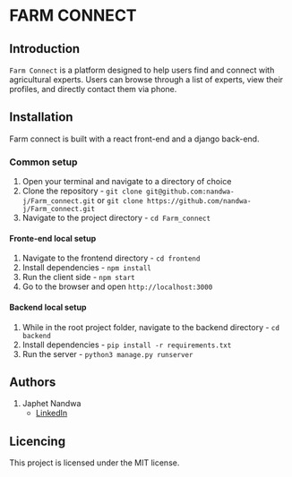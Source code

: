 # FARM CONNECT

## Introduction
 `Farm Connect` is a platform designed to help users find and connect with agricultural experts. Users can browse through a list of experts, view their profiles, and directly contact them via phone.

## Installation
Farm connect is built with a react front-end and a django back-end.

### Common setup
1. Open your terminal and navigate to a directory of choice
2. Clone the repository - `git clone git@github.com:nandwa-j/Farm_connect.git` or `git clone https://github.com/nandwa-j/Farm_connect.git`
3. Navigate to the project directory - `cd Farm_connect`
   

#### Fronte-end local setup
1. Navigate to the frontend directory - `cd frontend`
2. Install dependencies - `npm install`
3. Run the client side - `npm start`
4. Go to the browser and open `http://localhost:3000`

#### Backend local setup
1. While in the root project folder, navigate to the backend directory - `cd backend`
2. Install dependencies - `pip install -r requirements.txt`
3. Run the server - `python3 manage.py runserver`

## Authors
1. Japhet Nandwa
    - [LinkedIn](https://github.com/japherepo)

## Licencing
This project is licensed under the MIT license.